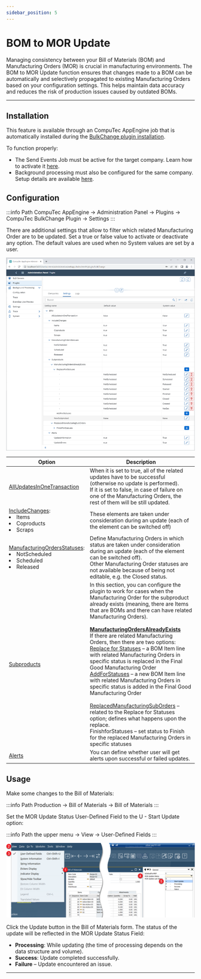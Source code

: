 ```yaml
---
sidebar_position: 5
---
```


# BOM to MOR Update

Managing consistency between your Bill of Materials (BOM) and Manufacturing Orders (MOR) is crucial in manufacturing environments. The BOM to MOR Update function ensures that changes made to a BOM can be automatically and selectively propagated to existing Manufacturing Orders based on your configuration settings. This helps maintain data accuracy and reduces the risk of production issues caused by outdated BOMs.

---

## Installation

This feature is available through an CompuTec AppEngine job that is automatically installed during the [BulkChange plugin installation](../bulk-changes-on-bills-of-materials/installation-and-configuration.md).

To function properly:

- The Send Events Job must be active for the target company. Learn how to activate it [here](../../administrators-guide/configuration-and-administration/overview.md).
- Background processing must also be configured for the same company. Setup details are available [here](../../administrators-guide/configuration-and-administration/overview.md#activation).

## Configuration

:::info Path
CompuTec AppEngine → Administration Panel → Plugins → CompuTec BulkChange Plugin → Settings
:::

There are additional settings that allow to filter which related Manufacturing Order are to be updated. Set a true or false value to activate or deactivate any option. The default values are used when no System values are set by a user.

![Bulk Changes on Bills of Materials](./media/bulk-changes-of-bom/bom-to-mor-settings.png)

| Option | Description |
|--- | --- |
| <u>AllUpdatesInOneTransaction</u> |When it is set to true, all of the related updates have to be successful (otherwise no update is performed). <br/>If it is set to false, in case of failure on one of the Manufacturing Orders, the rest of them will be still updated.|
| <u>IncludeChanges</u>: <li>Items</li> <li>Coproducts</li> <li>Scraps</li> | These elements are taken under consideration during an update (each of the element can be switched off) |
| <u>ManufacturingOrdersStatuses</u>: <li>NotScheduled</li> <li>Scheduled</li> <li>Released</li> | Define Manufacturing Orders in which status are taken under consideration during an update (each of the element can be switched off). <br/>Other Manufacturing Order statuses are not available because of being not editable, e.g. the Closed status. |
| <u>Subproducts</u> | In this section, you can configure the plugin to work for cases when the Manufacturing Order for the subproduct already exists (meaning, there are Items that are BOMs and there can have related Manufacturing Orders). <br/><br/><u>**ManufacturingOrdersAlreadyExists**</u> <br/>If there are related Manufacturing Orders, then there are two options: <br/><u>Replace for Statuses</u> – a BOM Item line with related Manufacturing Orders in specific status is replaced in the Final Good Manufacturing Order <br/><u>AddForStatuses</u> – a new BOM Item line with related Manufacturing Orders in specific status is added in the Final Good Manufacturing Order <br/><br/><u>ReplacedManufacturingSubOrders</u> – related to the Replace for Statuses option; defines what happens upon the replace. <br/>FinishforStatuses – set status to Finish for the replaced Manufacturing Orders in specific statuses |
| <u>Alerts</u> | You can define whether user will get alerts upon successful or failed updates. |

## Usage

Make some changes to the Bill of Materials:

:::info Path
Production → Bill of Materials → Bill of Materials
:::

Set the MOR Update Status User-Defined Field to the U - Start Update option:

:::info Path
the upper menu → View → User-Defined Fields
:::

![Bulk Changes on Bills of Materials](./media/bulk-changes-of-bom/bom-to-mor-udf.png)

Click the Update button in the Bill of Materials form. The status of the update will be reflected in the MOR Update Status Field:

- **Processing**: While updating (the time of processing depends on the data structure and volume).
- **Success**: Update completed successfully.
- **Failure** – Update encountered an issue.

---
